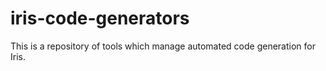 iris-code-generators
====================

This is a repository of tools which manage automated code generation for Iris.

